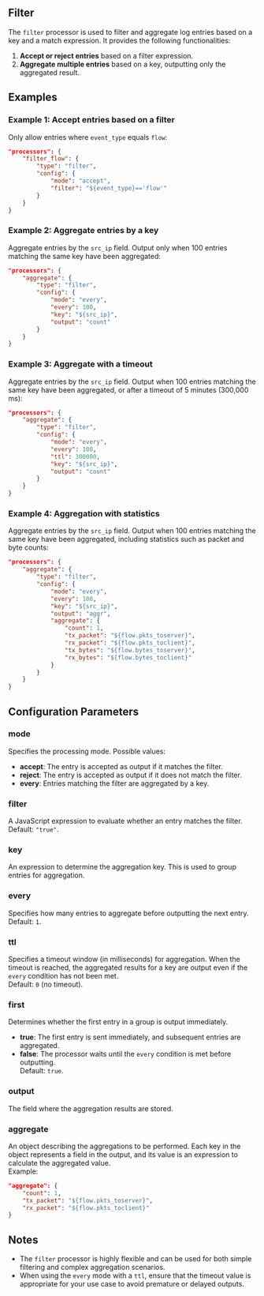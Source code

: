 ## Filter

The `filter` processor is used to filter and aggregate log entries based on a key and a match expression. It provides the following functionalities:

1. **Accept or reject entries** based on a filter expression.
2. **Aggregate multiple entries** based on a key, outputting only the aggregated result.

## Examples

### Example 1: Accept entries based on a filter
Only allow entries where `event_type` equals `flow`:
```json
"processors": {
	"filter_flow": {
		"type": "filter",
		"config": {
			"mode": "accept",
			"filter": "${event_type}=='flow'"
		}
	}
}
```

### Example 2: Aggregate entries by a key
Aggregate entries by the `src_ip` field. Output only when 100 entries matching the same key have been aggregated:
```json
"processors": {
	"aggregate": {
		"type": "filter",
		"config": {
			"mode": "every",
			"every": 100,
			"key": "${src_ip}",
			"output": "count"
		}
	}
}
```

### Example 3: Aggregate with a timeout
Aggregate entries by the `src_ip` field. Output when 100 entries matching the same key have been aggregated, or after a timeout of 5 minutes (300,000 ms):
```json
"processors": {
	"aggregate": {
		"type": "filter",
		"config": {
			"mode": "every",
			"every": 100,
			"ttl": 300000,
			"key": "${src_ip}",
			"output": "count"
		}
	}
}
```

### Example 4: Aggregation with statistics
Aggregate entries by the `src_ip` field. Output when 100 entries matching the same key have been aggregated, including statistics such as packet and byte counts:
```json
"processors": {
	"aggregate": {
		"type": "filter",
		"config": {
			"mode": "every",
			"every": 100,
			"key": "${src_ip}",
			"output": "aggr",
			"aggregate": {
				"count": 1,
				"tx_packet": "${flow.pkts_toserver}",
				"rx_packet": "${flow.pkts_toclient}",
				"tx_bytes": "${flow.bytes_toserver}",
				"rx_bytes": "${flow.bytes_toclient}"
			}
		}
	}
}
```

## Configuration Parameters

### **mode**
Specifies the processing mode. Possible values:
- **accept**: The entry is accepted as output if it matches the filter.
- **reject**: The entry is accepted as output if it does not match the filter.
- **every**: Entries matching the filter are aggregated by a key.

### **filter**
A JavaScript expression to evaluate whether an entry matches the filter.  
Default: `"true"`.

### **key**
An expression to determine the aggregation key. This is used to group entries for aggregation.

### **every**
Specifies how many entries to aggregate before outputting the next entry.  
Default: `1`.

### **ttl**
Specifies a timeout window (in milliseconds) for aggregation. When the timeout is reached, the aggregated results for a key are output even if the `every` condition has not been met.  
Default: `0` (no timeout).

### **first**
Determines whether the first entry in a group is output immediately.  
- **true**: The first entry is sent immediately, and subsequent entries are aggregated.  
- **false**: The processor waits until the `every` condition is met before outputting.  
Default: `true`.

### **output**
The field where the aggregation results are stored.

### **aggregate**
An object describing the aggregations to be performed. Each key in the object represents a field in the output, and its value is an expression to calculate the aggregated value.  
Example:
```json
"aggregate": {
	"count": 1,
	"tx_packet": "${flow.pkts_toserver}",
	"rx_packet": "${flow.pkts_toclient}"
}
```

## Notes
- The `filter` processor is highly flexible and can be used for both simple filtering and complex aggregation scenarios.
- When using the `every` mode with a `ttl`, ensure that the timeout value is appropriate for your use case to avoid premature or delayed outputs.
